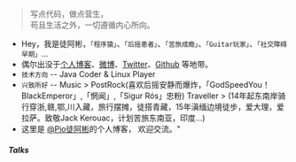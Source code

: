 > 写点代码，做点营生，  
> 苟且生活之外，一切遵循内心所向。

- Hey，我是徒阿彬，`「程序猿」`、`「后摇患者」`、`「苦旅成瘾」`、`「Guitar玩家」`、`「社交障碍早期」`...
- 偶尔出没于[个人博客](https://www.rockspeed.me)、[微博](https://weibo.com/wubin1991)、[Twitter](https://twitter.com/pio_vuz/)、[Github](http://github.com/piovuz) 等地带。
- `技术方向` -- Java Coder & Linux Player
- `兴致所好` -- Music > PostRock(喜欢后摇安静而爆炸，「GodSpeedYou！BlackEmperor」,「惘闻」,「Sigur Rós」忠粉) Traveller > (14年起东南岸骑行穿浙,赣,鄂,川入藏，旅行摆摊，徒搭青藏，15年滇缅边境徒步，爱大理，爱拉萨。致敬Jack Kerouac，计划苦旅东南亚，印度...)
- 这里是 [@Pio徒阿彬](https://rockspeed.me)的个人博客， 欢迎交流。"


##### Talks

